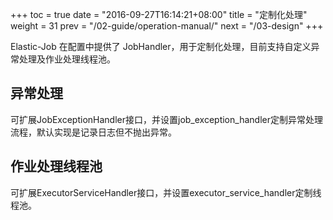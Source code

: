 +++
toc = true
date = "2016-09-27T16:14:21+08:00"
title = "定制化处理"
weight = 31
prev = "/02-guide/operation-manual/"
next = "/03-design"
+++

Elastic-Job 在配置中提供了 JobHandler，用于定制化处理，目前支持自定义异常处理及作业处理线程池。

## 异常处理

可扩展JobExceptionHandler接口，并设置job_exception_handler定制异常处理流程，默认实现是记录日志但不抛出异常。

## 作业处理线程池

可扩展ExecutorServiceHandler接口，并设置executor_service_handler定制线程池。
